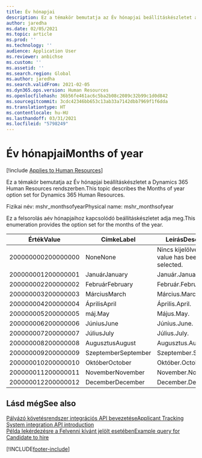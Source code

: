 ```yaml
---
title: Év hónapjai
description: Ez a témakör bemutatja az Év hónapjai beállításkészletet a Dynamics 365 Human Resources rendszerben.
author: jaredha
ms.date: 02/05/2021
ms.topic: article
ms.prod: ''
ms.technology: ''
audience: Application User
ms.reviewer: anbichse
ms.custom: ''
ms.assetid: ''
ms.search.region: Global
ms.author: jaredha
ms.search.validFrom: 2021-02-05
ms.dyn365.ops.version: Human Resources
ms.openlocfilehash: 36b56fe461ac6c5ba2b08c2089c32b99c1d0d842
ms.sourcegitcommit: 3cdc42346bb653c13ab33a7142dbb7969f1f6dda
ms.translationtype: HT
ms.contentlocale: hu-HU
ms.lasthandoff: 03/31/2021
ms.locfileid: "5798249"
---
```

# <a name="months-of-year"></a><span data-ttu-id="6ec81-103">Év hónapjai</span><span class="sxs-lookup"><span data-stu-id="6ec81-103">Months of year</span></span>

[!include [Applies to Human Resources](../includes/applies-to-hr.md)]

<span data-ttu-id="6ec81-104">Ez a témakör bemutatja az Év hónapjai beállításkészletet a Dynamics 365 Human Resources rendszerben.</span><span class="sxs-lookup"><span data-stu-id="6ec81-104">This topic describes the Months of year option set for Dynamics 365 Human Resources.</span></span>

<span data-ttu-id="6ec81-105">Fizikai név: mshr_monthsofyear</span><span class="sxs-lookup"><span data-stu-id="6ec81-105">Physical name: mshr_monthsofyear</span></span>

<span data-ttu-id="6ec81-106">Ez a felsorolás aév hónapjaihoz kapcsolódó beállításkészletet adja meg.</span><span class="sxs-lookup"><span data-stu-id="6ec81-106">This enumeration provides the option set for the months of the year.</span></span>

| <span data-ttu-id="6ec81-107">Érték</span><span class="sxs-lookup"><span data-stu-id="6ec81-107">Value</span></span> | <span data-ttu-id="6ec81-108">Címke</span><span class="sxs-lookup"><span data-stu-id="6ec81-108">Label</span></span> | <span data-ttu-id="6ec81-109">Leírás</span><span class="sxs-lookup"><span data-stu-id="6ec81-109">Description</span></span> |
| --- | --- | --- |
| <span data-ttu-id="6ec81-110">200000000</span><span class="sxs-lookup"><span data-stu-id="6ec81-110">200000000</span></span> | <span data-ttu-id="6ec81-111">None</span><span class="sxs-lookup"><span data-stu-id="6ec81-111">None</span></span> | <span data-ttu-id="6ec81-112">Nincs kijelölve érték.</span><span class="sxs-lookup"><span data-stu-id="6ec81-112">No value has been selected.</span></span> |
| <span data-ttu-id="6ec81-113">200000001</span><span class="sxs-lookup"><span data-stu-id="6ec81-113">200000001</span></span> | <span data-ttu-id="6ec81-114">Január</span><span class="sxs-lookup"><span data-stu-id="6ec81-114">January</span></span> | <span data-ttu-id="6ec81-115">Január.</span><span class="sxs-lookup"><span data-stu-id="6ec81-115">January.</span></span> |
| <span data-ttu-id="6ec81-116">200000002</span><span class="sxs-lookup"><span data-stu-id="6ec81-116">200000002</span></span> | <span data-ttu-id="6ec81-117">Február</span><span class="sxs-lookup"><span data-stu-id="6ec81-117">February</span></span> | <span data-ttu-id="6ec81-118">Február.</span><span class="sxs-lookup"><span data-stu-id="6ec81-118">February.</span></span> |
| <span data-ttu-id="6ec81-119">200000003</span><span class="sxs-lookup"><span data-stu-id="6ec81-119">200000003</span></span> | <span data-ttu-id="6ec81-120">Március</span><span class="sxs-lookup"><span data-stu-id="6ec81-120">March</span></span> | <span data-ttu-id="6ec81-121">Március.</span><span class="sxs-lookup"><span data-stu-id="6ec81-121">March.</span></span> |
| <span data-ttu-id="6ec81-122">200000004</span><span class="sxs-lookup"><span data-stu-id="6ec81-122">200000004</span></span> | <span data-ttu-id="6ec81-123">Április</span><span class="sxs-lookup"><span data-stu-id="6ec81-123">April</span></span> | <span data-ttu-id="6ec81-124">Április.</span><span class="sxs-lookup"><span data-stu-id="6ec81-124">April.</span></span> |
| <span data-ttu-id="6ec81-125">200000005</span><span class="sxs-lookup"><span data-stu-id="6ec81-125">200000005</span></span> | <span data-ttu-id="6ec81-126">máj.</span><span class="sxs-lookup"><span data-stu-id="6ec81-126">May</span></span> | <span data-ttu-id="6ec81-127">Május.</span><span class="sxs-lookup"><span data-stu-id="6ec81-127">May.</span></span> |
| <span data-ttu-id="6ec81-128">200000006</span><span class="sxs-lookup"><span data-stu-id="6ec81-128">200000006</span></span> | <span data-ttu-id="6ec81-129">Június</span><span class="sxs-lookup"><span data-stu-id="6ec81-129">June</span></span> | <span data-ttu-id="6ec81-130">Június.</span><span class="sxs-lookup"><span data-stu-id="6ec81-130">June.</span></span> |
| <span data-ttu-id="6ec81-131">200000007</span><span class="sxs-lookup"><span data-stu-id="6ec81-131">200000007</span></span> | <span data-ttu-id="6ec81-132">Július</span><span class="sxs-lookup"><span data-stu-id="6ec81-132">July</span></span> | <span data-ttu-id="6ec81-133">Július.</span><span class="sxs-lookup"><span data-stu-id="6ec81-133">July.</span></span> |
| <span data-ttu-id="6ec81-134">200000008</span><span class="sxs-lookup"><span data-stu-id="6ec81-134">200000008</span></span> | <span data-ttu-id="6ec81-135">Augusztus</span><span class="sxs-lookup"><span data-stu-id="6ec81-135">August</span></span> | <span data-ttu-id="6ec81-136">Augusztus.</span><span class="sxs-lookup"><span data-stu-id="6ec81-136">August.</span></span> |
| <span data-ttu-id="6ec81-137">200000009</span><span class="sxs-lookup"><span data-stu-id="6ec81-137">200000009</span></span> | <span data-ttu-id="6ec81-138">Szeptember</span><span class="sxs-lookup"><span data-stu-id="6ec81-138">September</span></span> | <span data-ttu-id="6ec81-139">Szeptember.</span><span class="sxs-lookup"><span data-stu-id="6ec81-139">September.</span></span> |
| <span data-ttu-id="6ec81-140">200000010</span><span class="sxs-lookup"><span data-stu-id="6ec81-140">200000010</span></span> | <span data-ttu-id="6ec81-141">Október</span><span class="sxs-lookup"><span data-stu-id="6ec81-141">October</span></span> | <span data-ttu-id="6ec81-142">Október.</span><span class="sxs-lookup"><span data-stu-id="6ec81-142">October.</span></span> |
| <span data-ttu-id="6ec81-143">200000011</span><span class="sxs-lookup"><span data-stu-id="6ec81-143">200000011</span></span> | <span data-ttu-id="6ec81-144">November</span><span class="sxs-lookup"><span data-stu-id="6ec81-144">November</span></span> | <span data-ttu-id="6ec81-145">November.</span><span class="sxs-lookup"><span data-stu-id="6ec81-145">November.</span></span> |
| <span data-ttu-id="6ec81-146">200000012</span><span class="sxs-lookup"><span data-stu-id="6ec81-146">200000012</span></span> | <span data-ttu-id="6ec81-147">December</span><span class="sxs-lookup"><span data-stu-id="6ec81-147">December</span></span> | <span data-ttu-id="6ec81-148">December.</span><span class="sxs-lookup"><span data-stu-id="6ec81-148">December.</span></span> |

## <a name="see-also"></a><span data-ttu-id="6ec81-149">Lásd még</span><span class="sxs-lookup"><span data-stu-id="6ec81-149">See also</span></span>

[<span data-ttu-id="6ec81-150">Pályázó követésrendszer integrációs API bevezetése</span><span class="sxs-lookup"><span data-stu-id="6ec81-150">Applicant Tracking System integration API introduction</span></span>](hr-admin-integration-ats-api-introduction.md)<br>
[<span data-ttu-id="6ec81-151">Példa lekérdezésre a Felvenni kívánt jelölt esetében</span><span class="sxs-lookup"><span data-stu-id="6ec81-151">Example query for Candidate to hire</span></span>](hr-admin-integration-ats-api-candidate-to-hire-example-query.md)


[!INCLUDE[footer-include](../includes/footer-banner.md)]